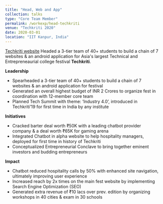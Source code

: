 ```yaml
---
title: "Head, Web and App"
collection: talks
type: "Core Team Member"
permalink: /workexp/head-techkriti
venue: "Techkriti 2020"
date: 2020-03-01
location: "IIT Kanpur, India"
---
```


[Techkriti website](https://2020.techkriti.org/)
Headed a 3-tier team of 40+ students to build a chain of 7 websites & an android application for Asia's largest Technical and Entrepreneaurial college festival **Techkriti**. 

**Leadership**  
* Spearheaded a 3-tier team of 40+ students to build a chain of 7 websites & an android application for festival 
* Generated an overall highest budget of INR 2 Crores to organize fest in coordination with 12-member core team  
* Planned Tech Summit with theme: ‘Industry 4.0’, introduced in Techkriti’19 for first time in India by any institute 
 
**Initiatives**  
* Cracked barter deal worth ₹50K with a leading chatbot provider company & a deal worth ₹65K for gaming arena 
* Integrated Chatbot in alpha website to help hospitality managers, deployed for first time in history of Techkriti 
* Conceptualized Entrepreneurial Conclave to bring together eminent investors and budding entrepreneurs 

**Impact**  
* Chatbot reduced hospitality calls by 50% with enhanced site navigation, ultimately improving user experience  
* Increased reach by 2x times on the main fest website by implementing Search Engine Optimization (SEO)  
* Generated extra revenue of ₹10 lacs over prev. edition by organizing workshops in 40 cities & exam in 30 schools 
